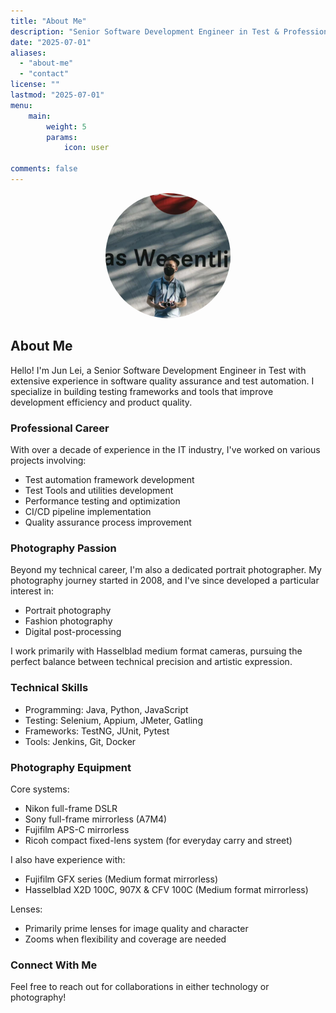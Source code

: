 ```yaml
---
title: "About Me"
description: "Senior Software Development Engineer in Test & Professional Portrait Photographer"
date: "2025-07-01"
aliases:
  - "about-me"
  - "contact"
license: ""
lastmod: "2025-07-01"
menu:
    main:
        weight: 5
        params:
            icon: user

comments: false
---
```


<div style="text-align: center; margin-bottom: 2em;">
    <img src="/avatar.png" alt="Jun Lei" style="border-radius: 50%; width: 200px; height: 200px;">
</div>

## About Me

Hello! I'm Jun Lei, a Senior Software Development Engineer in Test with extensive experience in software quality assurance and test automation. I specialize in building testing frameworks and tools that improve development efficiency and product quality.

### Professional Career

With over a decade of experience in the IT industry, I've worked on various projects involving:
- Test automation framework development
- Test Tools and utilities development
- Performance testing and optimization
- CI/CD pipeline implementation
- Quality assurance process improvement

### Photography Passion

Beyond my technical career, I'm also a dedicated portrait photographer. My photography journey started in 2008, and I've since developed a particular interest in:
- Portrait photography
- Fashion photography
- Digital post-processing

I work primarily with Hasselblad medium format cameras, pursuing the perfect balance between technical precision and artistic expression.

### Technical Skills
- Programming: Java, Python, JavaScript
- Testing: Selenium, Appium, JMeter, Gatling
- Frameworks: TestNG, JUnit, Pytest
- Tools: Jenkins, Git, Docker

### Photography Equipment

Core systems:
- Nikon full-frame DSLR
- Sony full-frame mirrorless (A7M4)
- Fujifilm APS-C mirrorless
- Ricoh compact fixed-lens system (for everyday carry and street)

I also have experience with:
- Fujifilm GFX series (Medium format mirrorless)
- Hasselblad X2D 100C, 907X & CFV 100C (Medium format mirrorless)

Lenses:
- Primarily prime lenses for image quality and character
- Zooms when flexibility and coverage are needed

### Connect With Me
Feel free to reach out for collaborations in either technology or photography!